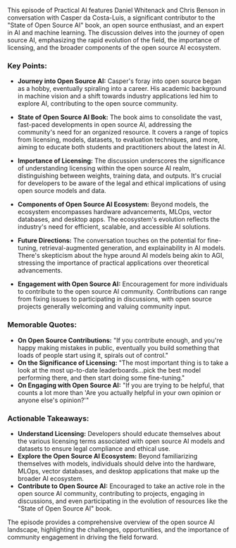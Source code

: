 This episode of Practical AI features Daniel Whitenack and Chris Benson in conversation with Casper da Costa-Luis, a significant contributor to the "State of Open Source AI" book, an open source enthusiast, and an expert in AI and machine learning. The discussion delves into the journey of open source AI, emphasizing the rapid evolution of the field, the importance of licensing, and the broader components of the open source AI ecosystem.

### Key Points:

- **Journey into Open Source AI:** Casper's foray into open source began as a hobby, eventually spiraling into a career. His academic background in machine vision and a shift towards industry applications led him to explore AI, contributing to the open source community.

- **State of Open Source AI Book:** The book aims to consolidate the vast, fast-paced developments in open source AI, addressing the community's need for an organized resource. It covers a range of topics from licensing, models, datasets, to evaluation techniques, and more, aiming to educate both students and practitioners about the latest in AI.

- **Importance of Licensing:** The discussion underscores the significance of understanding licensing within the open source AI realm, distinguishing between weights, training data, and outputs. It's crucial for developers to be aware of the legal and ethical implications of using open source models and data.

- **Components of Open Source AI Ecosystem:** Beyond models, the ecosystem encompasses hardware advancements, MLOps, vector databases, and desktop apps. The ecosystem's evolution reflects the industry's need for efficient, scalable, and accessible AI solutions.

- **Future Directions:** The conversation touches on the potential for fine-tuning, retrieval-augmented generation, and explainability in AI models. There's skepticism about the hype around AI models being akin to AGI, stressing the importance of practical applications over theoretical advancements.

- **Engagement with Open Source AI:** Encouragement for more individuals to contribute to the open source AI community. Contributions can range from fixing issues to participating in discussions, with open source projects generally welcoming and valuing community input.

### Memorable Quotes:

- **On Open Source Contributions:** "If you contribute enough, and you're happy making mistakes in public, eventually you build something that loads of people start using it, spirals out of control."
- **On the Significance of Licensing:** "The most important thing is to take a look at the most up-to-date leaderboards...pick the best model performing there, and then start doing some fine-tuning."
- **On Engaging with Open Source AI:** "If you are trying to be helpful, that counts a lot more than 'Are you actually helpful in your own opinion or anyone else's opinion?'"

### Actionable Takeaways:

- **Understand Licensing:** Developers should educate themselves about the various licensing terms associated with open source AI models and datasets to ensure legal compliance and ethical use.
- **Explore the Open Source AI Ecosystem:** Beyond familiarizing themselves with models, individuals should delve into the hardware, MLOps, vector databases, and desktop applications that make up the broader AI ecosystem.
- **Contribute to Open Source AI:** Encouraged to take an active role in the open source AI community, contributing to projects, engaging in discussions, and even participating in the evolution of resources like the "State of Open Source AI" book.

The episode provides a comprehensive overview of the open source AI landscape, highlighting the challenges, opportunities, and the importance of community engagement in driving the field forward.
